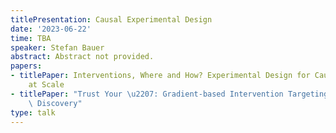 ```yaml
---
titlePresentation: Causal Experimental Design
date: '2023-06-22'
time: TBA
speaker: Stefan Bauer
abstract: Abstract not provided.
papers:
- titlePaper: Interventions, Where and How? Experimental Design for Causal Models
    at Scale
- titlePaper: "Trust Your \u2207: Gradient-based Intervention Targeting for Causal\
    \ Discovery"
type: talk
---
```

